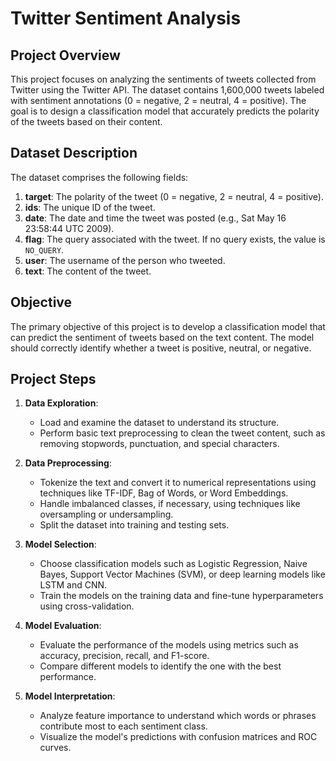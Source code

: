 # Twitter Sentiment Analysis

## Project Overview

This project focuses on analyzing the sentiments of tweets collected from Twitter using the Twitter API. The dataset contains 1,600,000 tweets labeled with sentiment annotations (0 = negative, 2 = neutral, 4 = positive). The goal is to design a classification model that accurately predicts the polarity of the tweets based on their content.

## Dataset Description

The dataset comprises the following fields:

1. **target**: The polarity of the tweet (0 = negative, 2 = neutral, 4 = positive).
2. **ids**: The unique ID of the tweet.
3. **date**: The date and time the tweet was posted (e.g., Sat May 16 23:58:44 UTC 2009).
4. **flag**: The query associated with the tweet. If no query exists, the value is `NO_QUERY`.
5. **user**: The username of the person who tweeted.
6. **text**: The content of the tweet.

## Objective

The primary objective of this project is to develop a classification model that can predict the sentiment of tweets based on the text content. The model should correctly identify whether a tweet is positive, neutral, or negative.

## Project Steps

1. **Data Exploration**:
   - Load and examine the dataset to understand its structure.
   - Perform basic text preprocessing to clean the tweet content, such as removing stopwords, punctuation, and special characters.

2. **Data Preprocessing**:
   - Tokenize the text and convert it to numerical representations using techniques like TF-IDF, Bag of Words, or Word Embeddings.
   - Handle imbalanced classes, if necessary, using techniques like oversampling or undersampling.
   - Split the dataset into training and testing sets.

3. **Model Selection**:
   - Choose classification models such as Logistic Regression, Naive Bayes, Support Vector Machines (SVM), or deep learning models like LSTM and CNN.
   - Train the models on the training data and fine-tune hyperparameters using cross-validation.

4. **Model Evaluation**:
   - Evaluate the performance of the models using metrics such as accuracy, precision, recall, and F1-score.
   - Compare different models to identify the one with the best performance.

5. **Model Interpretation**:
   - Analyze feature importance to understand which words or phrases contribute most to each sentiment class.
   - Visualize the model's predictions with confusion matrices and ROC curves.
